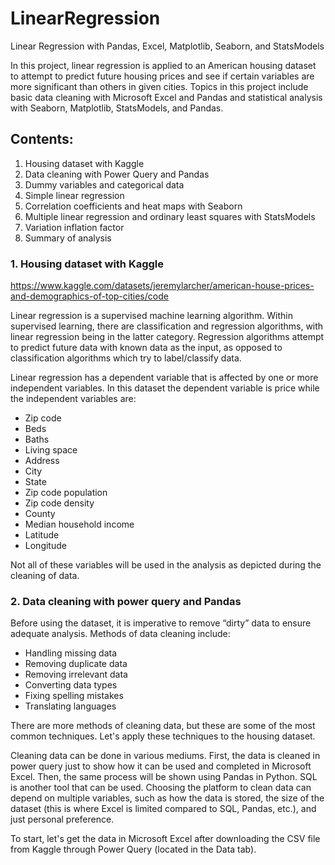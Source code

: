 # LinearRegression
Linear Regression with Pandas, Excel, Matplotlib, Seaborn, and StatsModels

In this project, linear regression is applied to an American housing dataset to attempt to predict future housing prices and see if certain variables are more significant than others in given cities. Topics in this project include basic data cleaning with Microsoft Excel and Pandas and statistical analysis with Seaborn, Matplotlib, StatsModels, and Pandas.

## Contents:
1.  Housing dataset with Kaggle
2.	Data cleaning with Power Query and Pandas
3.	Dummy variables and categorical data
4.	Simple linear regression
5.	Correlation coefficients and heat maps with Seaborn
6.	Multiple linear regression and ordinary least squares with StatsModels
7.	Variation inflation factor
8.	Summary of analysis


### 1. Housing dataset with Kaggle

https://www.kaggle.com/datasets/jeremylarcher/american-house-prices-and-demographics-of-top-cities/code

Linear regression is a supervised machine learning algorithm. Within supervised learning, there are classification and regression algorithms, with linear regression being in the latter category. Regression algorithms attempt to predict future data with known data as the input, as opposed to classification algorithms which try to label/classify data. 

Linear regression has a dependent variable that is affected by one or more independent variables. In this dataset the dependent variable is price while the independent variables are:
- Zip code
- Beds
- Baths
- Living space
- Address
- City
- State
- Zip code population
- Zip code density
- County
- Median household income
- Latitude
- Longitude

Not all of these variables will be used in the analysis as depicted during the cleaning of data.

### 2. Data cleaning with power query and Pandas

Before using the dataset, it is imperative to remove “dirty” data to ensure adequate analysis. Methods of data cleaning include:
- Handling missing data
- Removing duplicate data
- Removing irrelevant data
- Converting data types
- Fixing spelling mistakes
- Translating languages

There are more methods of cleaning data, but these are some of the most common techniques. Let's apply these techniques to the housing dataset.

Cleaning data can be done in various mediums. First, the data is cleaned in power query just to show how it can be used and completed in Microsoft Excel. Then, the same process will be shown using Pandas in Python. SQL is another tool that can be used. Choosing the platform to clean data can depend on multiple variables, such as how the data is stored, the size of the dataset (this is where Excel is limited compared to SQL, Pandas, etc.), and just personal preference.

To start, let's get the data in Microsoft Excel after downloading the CSV file from Kaggle through Power Query (located in the Data tab).


